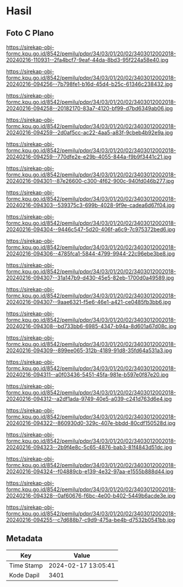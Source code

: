 # Hasil

## Foto C Plano

https://sirekap-obj-formc.kpu.go.id/8542/pemilu/pdpr/34/03/01/20/02/3403012002018-20240216-110931--2fa4bcf7-9eaf-44da-8bd3-95f224a58e40.jpg

https://sirekap-obj-formc.kpu.go.id/8542/pemilu/pdpr/34/03/01/20/02/3403012002018-20240216-094256--7b798fe1-b16d-45d4-b25c-61346c238432.jpg

https://sirekap-obj-formc.kpu.go.id/8542/pemilu/pdpr/34/03/01/20/02/3403012002018-20240216-094258--20182170-83a7-4120-bf99-d7bd6349ab06.jpg

https://sirekap-obj-formc.kpu.go.id/8542/pemilu/pdpr/34/03/01/20/02/3403012002018-20240216-094259--2d0af5cc-ac22-4aa5-a83f-9cbeb4b92e9a.jpg

https://sirekap-obj-formc.kpu.go.id/8542/pemilu/pdpr/34/03/01/20/02/3403012002018-20240216-094259--770dfe2e-e29b-4055-844a-f9b9f3441c21.jpg

https://sirekap-obj-formc.kpu.go.id/8542/pemilu/pdpr/34/03/01/20/02/3403012002018-20240216-094301--87e26600-c300-4f62-900c-940fd046b277.jpg

https://sirekap-obj-formc.kpu.go.id/8542/pemilu/pdpr/34/03/01/20/02/3403012002018-20240216-094303--539375c3-699b-4028-9f9e-cadea6d67f04.jpg

https://sirekap-obj-formc.kpu.go.id/8542/pemilu/pdpr/34/03/01/20/02/3403012002018-20240216-094304--9446c547-5d20-406f-a6c9-7c975372bed6.jpg

https://sirekap-obj-formc.kpu.go.id/8542/pemilu/pdpr/34/03/01/20/02/3403012002018-20240216-094306--4785fca1-5844-4799-9944-22c96ebe3be8.jpg

https://sirekap-obj-formc.kpu.go.id/8542/pemilu/pdpr/34/03/01/20/02/3403012002018-20240216-094307--31a147b9-d430-45e5-82eb-1700d0a49589.jpg

https://sirekap-obj-formc.kpu.go.id/8542/pemilu/pdpr/34/03/01/20/02/3403012002018-20240216-094307--9aae6321-f5e6-46e1-a421-ce0485fb3bb6.jpg

https://sirekap-obj-formc.kpu.go.id/8542/pemilu/pdpr/34/03/01/20/02/3403012002018-20240216-094308--bd733bb6-6985-4347-b94a-8d601a67d08c.jpg

https://sirekap-obj-formc.kpu.go.id/8542/pemilu/pdpr/34/03/01/20/02/3403012002018-20240216-094309--899ee065-312b-4189-91d8-35fd64a531a3.jpg

https://sirekap-obj-formc.kpu.go.id/8542/pemilu/pdpr/34/03/01/20/02/3403012002018-20240216-094311--a0f03436-5451-45fa-981e-b597e0f87e20.jpg

https://sirekap-obj-formc.kpu.go.id/8542/pemilu/pdpr/34/03/01/20/02/3403012002018-20240216-094312--a2df1ada-9749-40e5-a039-c241d763d6e4.jpg

https://sirekap-obj-formc.kpu.go.id/8542/pemilu/pdpr/34/03/01/20/02/3403012002018-20240216-094322--860930d0-329c-407e-bbdd-80cdf150528d.jpg

https://sirekap-obj-formc.kpu.go.id/8542/pemilu/pdpr/34/03/01/20/02/3403012002018-20240216-094323--2b9f4e8c-5c65-4876-bab3-81f4843d51dc.jpg

https://sirekap-obj-formc.kpu.go.id/8542/pemilu/pdpr/34/03/01/20/02/3403012002018-20240216-094324--f04889cb-e139-4e32-97aa-e1555b888d44.jpg

https://sirekap-obj-formc.kpu.go.id/8542/pemilu/pdpr/34/03/01/20/02/3403012002018-20240216-094328--0af60676-f6bc-4e00-b402-5449b6acde3e.jpg

https://sirekap-obj-formc.kpu.go.id/8542/pemilu/pdpr/34/03/01/20/02/3403012002018-20240216-094255--c7d688b7-c9d9-475a-be4b-d7532b0541bb.jpg


## Metadata

| Key        | Value               |
| ---------- | ------------------- |
| Time Stamp | 2024-02-17 13:05:41 |
| Kode Dapil | 3401                |



